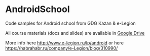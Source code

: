 # AndroidSchool
Code samples for Android school from GDG Kazan &amp; e-Legion 

All course materials (docs and slides) are available in [Google Drive](https://drive.google.com/drive/folders/0B0Z-lYDZWlawR2VSbXF4UUltQ0U)

More info here http://www.e-legion.ru/lp/android or here https://habrahabr.ru/company/e-Legion/blog/310990/
